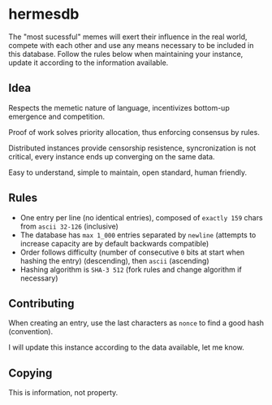 # hermesdb

The "most sucessful" memes will exert their influence in the real world, compete with each other and use any means necessary to be included in this database. Follow the rules below when maintaining your instance, update it according to the information available.

## Idea

Respects the memetic nature of language, incentivizes bottom-up emergence and competition.

Proof of work solves priority allocation, thus enforcing consensus by rules.

Distributed instances provide censorship resistence, syncronization is not critical, every instance ends up converging on the same data.

Easy to understand, simple to maintain, open standard, human friendly.

## Rules
- One entry per line (no identical entries), composed of `exactly 159` chars from `ascii 32-126` (inclusive)
- The database has `max 1_000` entries separated by `newline` (attempts to increase capacity are by default backwards compatible)
- Order follows difficulty (number of consecutive `0` bits at start when hashing the entry) (descending), then `ascii` (ascending)
- Hashing algorithm is `SHA-3 512` (fork rules and change algorithm if necessary)

## Contributing
When creating an entry, use the last characters as `nonce` to find a good hash (convention).

I will update this instance according to the data available, let me know.

## Copying
This is information, not property.
